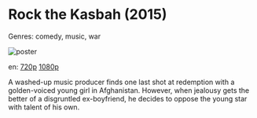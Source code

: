 # Rock the Kasbah (2015)

Genres: comedy, music, war

![poster](http://image.tmdb.org/t/p/w500/7Ljch9R3uie8lV3z1GUUHZRkvKH.jpg)

en:
  [720p](magnet:?xt=urn:btih:8D60DB2F9D3A7D7215AD3F3BFBC27CB13C3824D0&tr=udp://glotorrents.pw:6969/announce&tr=udp://tracker.opentrackr.org:1337/announce&tr=udp://torrent.gresille.org:80/announce&tr=udp://tracker.openbittorrent.com:80&tr=udp://tracker.coppersurfer.tk:6969&tr=udp://tracker.leechers-paradise.org:6969&tr=udp://p4p.arenabg.ch:1337&tr=udp://tracker.internetwarriors.net:1337)
  [1080p](magnet:?xt=urn:btih:B5B6EE8D765002043F5FCAFF1F66E5043E41AF29&tr=udp://glotorrents.pw:6969/announce&tr=udp://tracker.opentrackr.org:1337/announce&tr=udp://torrent.gresille.org:80/announce&tr=udp://tracker.openbittorrent.com:80&tr=udp://tracker.coppersurfer.tk:6969&tr=udp://tracker.leechers-paradise.org:6969&tr=udp://p4p.arenabg.ch:1337&tr=udp://tracker.internetwarriors.net:1337)
  


A washed-up music producer finds one last shot at redemption with a golden-voiced young girl in Afghanistan. However, when jealousy gets the better of a disgruntled ex-boyfriend, he decides to oppose the young star with talent of his own.